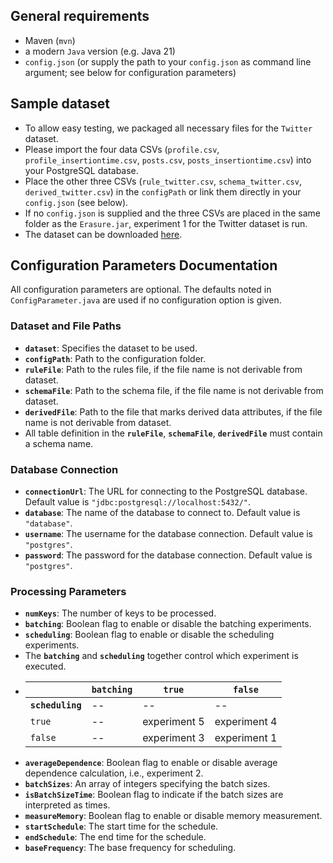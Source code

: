 ## General requirements
- Maven (`mvn`)
- a modern `Java` version (e.g. Java 21)
- `config.json` (or supply the path to your `config.json` as command line argument; see below for configuration parameters)

## Sample dataset
- To allow easy testing, we packaged all necessary files for the `Twitter` dataset.
- Please import the four data CSVs (`profile.csv`, `profile_insertiontime.csv`, `posts.csv`, `posts_insertiontime.csv`) into your PostgreSQL database.
- Place the other three CSVs (`rule_twitter.csv`, `schema_twitter.csv`, `derived_twitter.csv`) in the `configPath` or link them directly in your `config.json` (see below).
- If no `config.json` is supplied and the three CSVs are placed in the same folder as the `Erasure.jar`, experiment 1 for the Twitter dataset is run.
- The dataset can be downloaded [here](https://my.hidrive.com/lnk/eshsTVV5I).

## Configuration Parameters Documentation
All configuration parameters are optional. The defaults noted in `ConfigParameter.java` are used if no configuration option is given. 
### Dataset and File Paths
- **`dataset`**: Specifies the dataset to be used.
- **`configPath`**: Path to the configuration folder.
- **`ruleFile`**: Path to the rules file, if the file name is not derivable from dataset.
- **`schemaFile`**: Path to the schema file, if the file name is not derivable from dataset.
- **`derivedFile`**: Path to the file that marks derived data attributes, if the file name is not derivable from dataset.
- All table definition in the **`ruleFile`**, **`schemaFile`**, **`derivedFile`** must contain a schema name.

### Database Connection
- **`connectionUrl`**: The URL for connecting to the PostgreSQL database. Default value is `"jdbc:postgresql://localhost:5432/"`.
- **`database`**: The name of the database to connect to. Default value is `"database"`.
- **`username`**: The username for the database connection. Default value is `"postgres"`.
- **`password`**: The password for the database connection. Default value is `"postgres"`.

### Processing Parameters
- **`numKeys`**: The number of keys to be processed.
- **`batching`**: Boolean flag to enable or disable the batching experiments.
- **`scheduling`**: Boolean flag to enable or disable the scheduling experiments.
- The **`batching`** and **`scheduling`** together control which experiment is executed.
- 
  |                  | **`batching`** | `true`       | `false`      |
  |------------------|----------------|--------------|--------------|
  | **`scheduling`** | --             | --           | --           |
  | `true`           | --             | experiment 5 | experiment 4 |
  | `false`          | --             | experiment 3 | experiment 1 |
- **`averageDependence`**: Boolean flag to enable or disable average dependence calculation, i.e., experiment 2.
- **`batchSizes`**: An array of integers specifying the batch sizes.
- **`isBatchSizeTime`**: Boolean flag to indicate if the batch sizes are interpreted as times.
- **`measureMemory`**: Boolean flag to enable or disable memory measurement.
- **`startSchedule`**: The start time for the schedule.
- **`endSchedule`**: The end time for the schedule.
- **`baseFrequency`**: The base frequency for scheduling.

